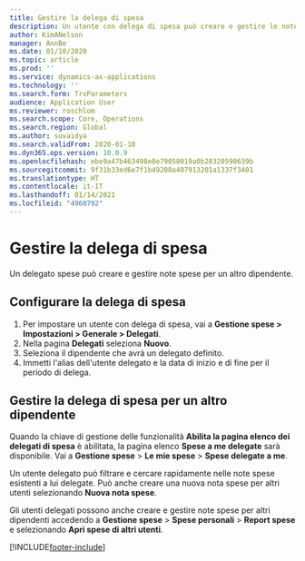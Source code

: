```yaml
---
title: Gestire la delega di spesa
description: Un utente con delega di spesa può creare e gestire le note spese per un altro dipendente dell'organizzazione.
author: KimANelson
manager: AnnBe
ms.date: 01/10/2020
ms.topic: article
ms.prod: ''
ms.service: dynamics-ax-applications
ms.technology: ''
ms.search.form: TrvParameters
audience: Application User
ms.reviewer: roschlom
ms.search.scope: Core, Operations
ms.search.region: Global
ms.author: suvaidya
ms.search.validFrom: 2020-01-10
ms.dyn365.ops.version: 10.0.9
ms.openlocfilehash: ebe9a47b463498e8e79058019a0b28320590639b
ms.sourcegitcommit: 9f31b33ed6e7f1b49200a407913201a1337f3401
ms.translationtype: HT
ms.contentlocale: it-IT
ms.lasthandoff: 01/14/2021
ms.locfileid: "4960792"
---
```

# <a name="manage-expense-delegation"></a>Gestire la delega di spesa

Un delegato spese può creare e gestire note spese per un altro dipendente.

## <a name="configure-expense-delegation"></a>Configurare la delega di spesa

1. Per impostare un utente con delega di spesa, vai a **Gestione spese > Impostazioni > Generale > Delegati**.
2. Nella pagina **Delegati** seleziona **Nuovo**.
3. Seleziona il dipendente che avrà un delegato definito. 
4. Immetti l'alias dell'utente delegato e la data di inizio e di fine per il periodo di delega.

## <a name="manage-expense-delegation-for-another-employee"></a>Gestire la delega di spesa per un altro dipendente

Quando la chiave di gestione delle funzionalità **Abilita la pagina elenco dei delegati di spesa** è abilitata, la pagina elenco **Spese a me delegate** sarà disponibile. Vai a **Gestione spese** > **Le mie spese** > **Spese delegate a me**.

Un utente delegato può filtrare e cercare rapidamente nelle note spese esistenti a lui delegate. Può anche creare una nuova nota spese per altri utenti selezionando **Nuova nota spese**.

Gli utenti delegati possono anche creare e gestire note spese per altri dipendenti accedendo a **Gestione spese** > **Spese personali** > **Report spese** e selezionando **Apri spese di altri utenti**.


[!INCLUDE[footer-include](../includes/footer-banner.md)]
